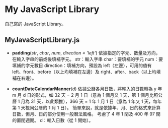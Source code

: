 # My JavaScript Library

自己寫的 JavaScript Library。


## MyJavaScriptLibrary.js

* **padding**(*str*, *char*, *num*, *direction = 'left'*)
  依據指定的字元、數量及方向，在輸入字串的前或後填補字元。
  str：輸入字串
  char：要填補的字元
  num：要填補的字元數目
  direction：填補方向，預設為 left（左邊），可用的值有 left、front、before（以上均填補在左邊）及 right、after、back（以上均填補在右邊）。

* **countDateCalendarManner**(*d*)
  依據公曆各月日數，將輸入的日數轉為 y 年 m 月 d 日的形式，如 32 天 = 2 月 1 日（意為 1 個月又 1 天，第 1 個月比照公曆 1 月為 31 天，以此類推），366 天 = 1 年 1 月 1 日（意為 1 年又 1 天，每年第 1 天視同公曆的 1 月 1 日）。
  簡單來說，就是依據年、月、日的格式來計算日數，但月、日的部分使用一般曆法風格。
  考慮了 4 年 1 閏及 400 年 97 閏的置閏週期。
  d：輸入日數（從 1 開始）。